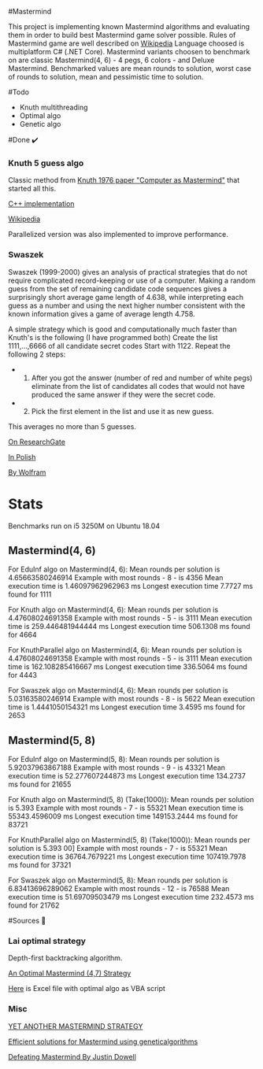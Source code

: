 #Mastermind

This project is implementing known Mastermind algorithms and evaluating them in order to build best Mastermind game solver possible.
Rules of Mastermind game are well described on [Wikipedia](https://en.wikipedia.org/wiki/Mastermind_(board_game)#Five-guess_algorithm)
Language choosed is multiplatform C# (.NET Core). Mastermind variants choosen to benchmark on are classic Mastermind(4, 6) - 4 pegs, 6 colors - and Deluxe Mastermind.
Benchmarked values are mean rounds to solution, worst case of rounds to solution, mean and pessimistic time to solution.

#Todo

- Knuth multithreading
- Optimal algo
- Genetic algo

#Done ✔️

### Knuth 5 guess algo

Classic method from [Knuth 1976 paper "Computer as Mastermind"](https://www.cs.uni.edu/~wallingf/teaching/cs3530/resources/knuth-mastermind.pdf) that started all this.

[C++ implementation](https://github.com/nattydredd/Mastermind-Five-Guess-Algorithm)

[Wikipedia](https://en.wikipedia.org/wiki/Mastermind_(board_game)#Five-guess_algorithm)

Parallelized version was also implemented to improve performance.

### Swaszek
Swaszek (1999-2000) gives an analysis of practical strategies that do not require complicated record-keeping or use of a computer. Making a random guess from the set of remaining candidate code sequences gives a surprisingly short average game length of 4.638, while interpreting each guess as a number and using the next higher number consistent with the known information gives a game of average length 4.758. 

A simple strategy which is good and computationally much faster than Knuth's is the following (I have programmed both)
Create the list 1111,...,6666 of all candidate secret codes
Start with 1122.
Repeat the following 2 steps:

* 1) After you got the answer (number of red and number of white pegs) eliminate from the list of candidates all codes that would not have produced the same answer if they were the secret code.

* 2) Pick the first element in the list and use it as new guess.

This averages no more than 5 guesses.

[On ResearchGate](https://www.researchgate.net/publication/268644635_The_mastermind_novice)

[In Polish](https://eduinf.waw.pl/inf/alg/001_search/0062.php)

[By Wolfram](http://mathworld.wolfram.com/Mastermind.html)

# Stats

Benchmarks run on i5 3250M on Ubuntu 18.04

## Mastermind(4, 6)

For EduInf algo on Mastermind(4, 6):
Mean rounds per solution is 4.65663580246914
Example with most rounds - 8 - is 4356
Mean execution time is 1.46097962962963 ms
Longest execution time 7.7727 ms found for 1111

For Knuth algo on Mastermind(4, 6):
Mean rounds per solution is 4.47608024691358
Example with most rounds - 5 - is 3111
Mean execution time is 259.446481944444 ms
Longest execution time 506.1308 ms found for 4664

For KnuthParallel algo on Mastermind(4, 6):
Mean rounds per solution is 4.47608024691358
Example with most rounds - 5 - is 3111
Mean execution time is 162.108285416667 ms
Longest execution time 336.5064 ms found for 4443

For Swaszek algo on Mastermind(4, 6):
Mean rounds per solution is 5.03163580246914
Example with most rounds - 8 - is 5622
Mean execution time is 1.4441050154321 ms
Longest execution time 3.4595 ms found for 2653


## Mastermind(5, 8)


For EduInf algo on Mastermind(5, 8):
Mean rounds per solution is 5.92037963867188
Example with most rounds - 9 - is 43321
Mean execution time is 52.277607244873 ms
Longest execution time 134.2737 ms found for 21655

For Knuth algo on Mastermind(5, 8) (Take(1000)):
Mean rounds per solution is 5.393
Example with most rounds - 7 - is 55321
Mean execution time is 55343.4596009 ms
Longest execution time 149153.2444 ms found for 83721

For KnuthParallel algo on Mastermind(5, 8) (Take(1000)):
Mean rounds per solution is 5.393                                                                                          00]
Example with most rounds - 7 - is 55321
Mean execution time is 36764.7679221 ms
Longest execution time 107419.7978 ms found for 37321

For Swaszek algo on Mastermind(5, 8):
Mean rounds per solution is 6.83413696289062
Example with most rounds - 12 - is 76588
Mean execution time is 51.69709503479 ms
Longest execution time 232.4573 ms found for 21762

#Sources 🤔

### Lai optimal strategy
Depth-first backtracking algorithm.

[An Optimal Mastermind (4,7) Strategy](https://arxiv.org/pdf/1305.1010.pdf)

[Here](http://serkangur.freeservers.com) is Excel file with optimal algo as VBA script

### Misc
[YET ANOTHER MASTERMIND STRATEGY](http://www.philos.rug.nl/~barteld/master.pdf)

[Efficient solutions for Mastermind using geneticalgorithms](http://citeseerx.ist.psu.edu/viewdoc/download?doi=10.1.1.496.276&rep=rep1&type=pdf)

[Defeating Mastermind By Justin Dowell](http://mercury.webster.edu/aleshunas/Support%20Materials/Analysis/Dowelll%20-%20Mastermind%20v2-0.pdf)
